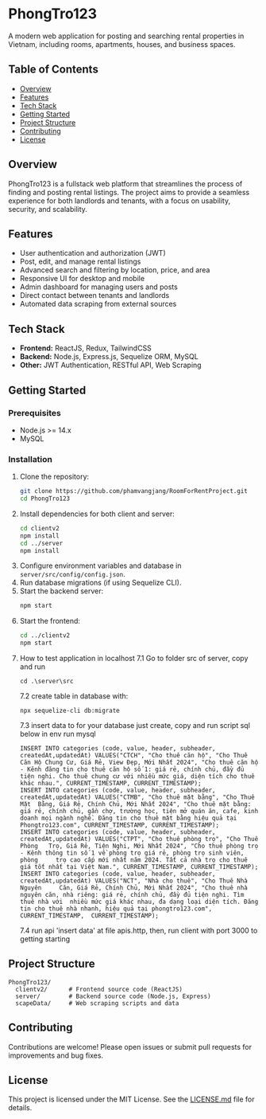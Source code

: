 # PhongTro123

A modern web application for posting and searching rental properties in Vietnam, including rooms, apartments, houses, and business spaces.

## Table of Contents
- [Overview](#overview)
- [Features](#features)
- [Tech Stack](#tech-stack)
- [Getting Started](#getting-started)
- [Project Structure](#project-structure)
- [Contributing](#contributing)
- [License](#license)

## Overview
PhongTro123 is a fullstack web platform that streamlines the process of finding and posting rental listings. The project aims to provide a seamless experience for both landlords and tenants, with a focus on usability, security, and scalability.

## Features
- User authentication and authorization (JWT)
- Post, edit, and manage rental listings
- Advanced search and filtering by location, price, and area
- Responsive UI for desktop and mobile
- Admin dashboard for managing users and posts
- Direct contact between tenants and landlords
- Automated data scraping from external sources

## Tech Stack
- **Frontend:** ReactJS, Redux, TailwindCSS
- **Backend:** Node.js, Express.js, Sequelize ORM, MySQL
- **Other:** JWT Authentication, RESTful API, Web Scraping

## Getting Started

### Prerequisites
- Node.js >= 14.x
- MySQL

### Installation
1. Clone the repository:
    ```bash
    git clone https://github.com/phamvangjang/RoomForRentProject.git
    cd PhongTro123
    ```
2. Install dependencies for both client and server:
    ```bash
    cd clientv2
    npm install
    cd ../server
    npm install
    ```
3. Configure environment variables and database in `server/src/config/config.json`.
4. Run database migrations (if using Sequelize CLI).
5. Start the backend server:
    ```bash
    npm start
    ```
6. Start the frontend:
    ```bash
    cd ../clientv2
    npm start
    ```
7. How to test application in localhost
    7.1 Go to folder src of server, copy and run
    ```
    cd .\server\src
    ```
    7.2 create table in database with:
    ```
    npx sequelize-cli db:migrate
    ```
    7.3 insert data to for your database just create, copy and run script sql below in env run mysql
    ```
    INSERT INTO categories (code, value, header, subheader, createdAt,updatedAt) VALUES("CTCH", "Cho thuê căn hộ", "Cho Thuê Căn Hộ Chung Cư, Giá Rẻ, View Đẹp, Mới Nhất 2024", "Cho thuê căn hộ - Kênh đăng tin cho thuê căn hộ số 1: giá rẻ, chính chủ, đầy đủ tiện nghi. Cho thuê chung cư với nhiều mức giá, diện tích cho thuê khác nhau.", CURRENT_TIMESTAMP, CURRENT_TIMESTAMP);
    INSERT INTO categories (code, value, header, subheader, createdAt,updatedAt) VALUES("CTMB", "Cho thuê mặt bằng", "Cho Thuê Mặt  Bằng, Giá Rẻ, Chính Chủ, Mới Nhất 2024", "Cho thuê mặt bằng: giá rẻ, chính chủ, gần chợ, trường học, tiện mở quán ăn, cafe, kinh     doanh mọi ngành nghề. Đăng tin cho thuê mặt bằng hiệu quả tại Phongtro123.com", CURRENT_TIMESTAMP, CURRENT_TIMESTAMP);
    INSERT INTO categories (code, value, header, subheader, createdAt,updatedAt) VALUES("CTPT", "Cho thuê phòng trọ", "Cho Thuê Phòng   Trọ, Giá Rẻ, Tiện Nghi, Mới Nhất 2024", "Cho thuê phòng trọ - Kênh thông tin số 1 về phòng trọ giá rẻ, phòng trọ sinh viên, phòng     trọ cao cấp mới nhất năm 2024. Tất cả nhà trọ cho thuê giá tốt nhất tại Việt Nam.", CURRENT_TIMESTAMP, CURRENT_TIMESTAMP);
    INSERT INTO categories (code, value, header, subheader, createdAt,updatedAt) VALUES("NCT", "Nhà cho thuê", "Cho Thuê Nhà Nguyên     Căn, Giá Rẻ, Chính Chủ, Mới Nhất 2024", "Cho thuê nhà nguyên căn, nhà riêng: giá rẻ, chính chủ, đầy đủ tiện nghi. Tìm thuê nhà với  nhiều mức giá khác nhau, đa dạng loại diện tích. Đăng tin cho thuê nhà nhanh, hiệu quả tại phongtro123.com", CURRENT_TIMESTAMP,  CURRENT_TIMESTAMP);
    ```
    7.4 run api 'insert data' at file apis.http, then, run client with port 3000 to getting starting
## Project Structure
```
PhongTro123/
  clientv2/      # Frontend source code (ReactJS)
  server/        # Backend source code (Node.js, Express)
  scapeData/     # Web scraping scripts and data
```

## Contributing
Contributions are welcome! Please open issues or submit pull requests for improvements and bug fixes.

## License
This project is licensed under the MIT License. See the [LICENSE.md](LICENSE.md) file for details.

